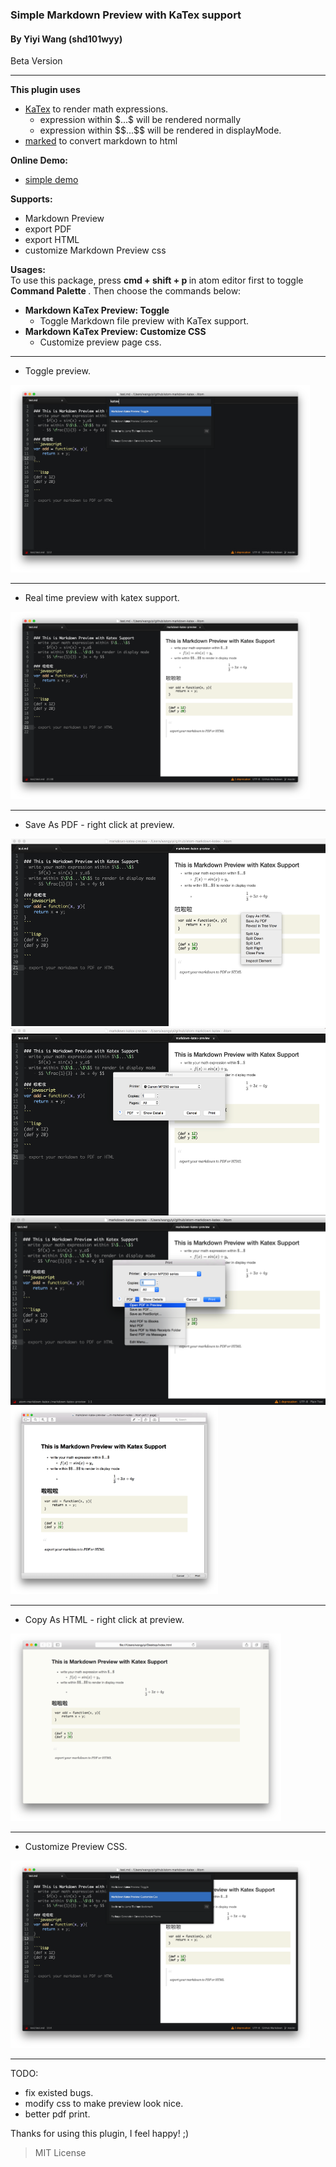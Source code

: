 ### Simple Markdown Preview with KaTex support
#### By Yiyi Wang (shd101wyy)
Beta Version

---
<strong>This plugin uses</strong>
- [KaTex](https://github.com/Khan/KaTeX) to render math expressions.
    - expression within $\$...\$$ will be rendered normally
    - expression within $\$\$...\$\$$ will be rendered in displayMode.
- [marked](https://github.com/chjj/marked) to convert markdown to html

<strong>Online Demo:  </strong>
- [simple demo](https://rawgit.com/shd101wyy/atom-markdown-katex/master/index_katex.html)

<strong>Supports:</strong>
- Markdown Preview
- export PDF
- export HTML
- customize Markdown Preview css

<strong>Usages:</strong>  
To use this package, press <strong> cmd + shift + p </strong> in atom editor first to toggle <strong> Command Palette </strong>. Then choose the commands below:
- <strong>Markdown KaTex Preview: Toggle</strong>
    - Toggle Markdown file preview with KaTex support.
- <strong>Markdown KaTex Preview: Customize CSS</strong>
    - Customize preview page css.  
    
---
- Toggle preview.  
<img src="./screenshot/1.png" height="300">  

---
- Real time preview with katex support.  
<img src="./screenshot/2.png" height="300">    

---
- Save As PDF - right click at preview.  
<img src="./screenshot/3.png" height="300">  
<img src="./screenshot/4.png" height="300">  
<img src="./screenshot/5.png" height="300">  
<img src="./screenshot/6.png" height="300">    

---
- Copy As HTML - right click at preview.  
<img src="./screenshot/7.png" height="300">   

---
- Customize Preview CSS.  
<img src="./screenshot/8.png" height="300">    

---
TODO:
- fix existed bugs.
- modify css to make preview look nice.
- better pdf print.

Thanks for using this plugin, I feel happy! ;)


> MIT License
